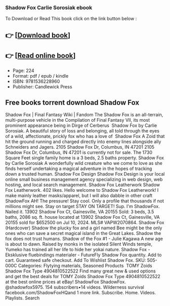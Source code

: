 ### Shadow Fox Carlie Sorosiak ebook

To Download or Read This book click on the link button below :

## 👉  [**[Download book](http://ebooksharez.info/download.php?group=book&from=github.com&id=720601&lnk=1079 "Download book")**]

## 👉  [**[Read online book](http://ebooksharez.info/download.php?group=book&from=github.com&id=720601&lnk=1079 "Read online book")**]


* Page: 224
* Format: pdf / epub / kindle
* ISBN: 9781536228960
* Publisher: Candlewick Press



## Free books torrent download Shadow Fox



 Shadow Fox | Final Fantasy Wiki | Fandom The Shadow Fox is an all-terrain, multi-purpose vehicle in the Compilation of Final Fantasy VII, its most prominent appearance being in Dirge of Cerberus 
 Shadow Fox by Carlie Sorosiak. A beautiful story of loss and belonging, all told through the eyes of a wild, affectionate, prickly fox who has a love of 
 Shadow Fox A Zoid that hit the ground running and charged directly into enemy lines alongside ally Schneiders and Jagers.
 2105 Shadow Fox Dr, Columbus, IN 47201 2105 Shadow Fox Dr, Columbus, IN 47201 is currently not for sale. The 1730 Square Feet single family home is a 3 beds, 2.5 baths property.
 Shadow Fox by Carlie Sorosiak A wonderfully wild creature who we come to love as she finds herself undertaking a magical adventure in the hopes of tracking down a trusted human.
 Shadow Fox Design Shadow Fox Design is your local online small business management agency specializing in web design, web hosting, and local search management.
 Shadow Fox Leatherwork Shadow Fox Leatherwork. 402 likes. Hello welcome to Shadow Fox Leatherwork! I make mainly leather masks/apparel, but I will also dabble in other craft
 ShadowFox AH! The pressure! Stay cool. Only a profile that thousands if not millions might see. Stay on target STAY ON TARGET! Sup. I&#039;m ShadowFox. Nailed it.
 13902 Shadow Fox Ct, Gainesville, VA 20155 Sold: 3 beds, 3.5 baths, 2086 sq. ft. house located at 13902 Shadow Fox Ct, Gainesville, VA 20155 sold for $652500 on Jul 10, 2024. MLS# VAPW2070864.
 Shadow Fox (Hardcover) Shadow the plucky fox and a girl named Bee might be the only ones who can save a secret magical island in the Great Lakes. Shadow the fox does not trust humans.
 Shadow of the Fox #1 - Julie Kagawa A new age is about to dawn. Raised by monks in the isolated Silent Winds temple, Yumeko has trained all her life to hide her yokai nature.
 Shadow Fox - Eksklusive fluebindings materialer - FutureFly Shadow Fox quantity. Add to cart. Guaranteed safe checkout. Add To Wishlist Shadow Fox. SKU: 505-000C Categories: Flytying materials, Seasoned Products 
 TOMY Zoids Shadow Fox Type 4904810522522 Find many great new &amp; used options and get the best deals for TOMY Zoids Shadow Fox Type 4904810522522 at the best online prices at eBay!
 ShadowFox ShadowFox. @shadowfox5975. 154 subscribers•14 videos. Wilderness survival facebook.com/ShadowFoxHQand 1 more link. Subscribe. Home. Videos. Playlists. Search 





